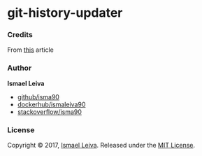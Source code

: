 # git-history-updater


### Credits

From [this](https://help.github.com/en/articles/changing-author-info) article

### Author

**Ismael Leiva**

* [github/isma90](https://github.com/isma90)
* [dockerhub/ismaleiva90](https://hub.docker.com/u/ismaleiva90)
* [stackoverflow/isma90](https://stackoverflow.com/users/2043313/isma90?tab=profile)

### License

Copyright © 2017, [Ismael Leiva](https://github.com/isma90).
Released under the [MIT License](LICENSE).
